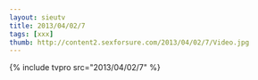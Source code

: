 ```yaml
--- 
layout: sieutv
title: 2013/04/02/7
tags: [xxx]
thumb: http://content2.sexforsure.com/2013/04/02/7/Video.jpg
---
```

{% include tvpro src="2013/04/02/7" %} 
